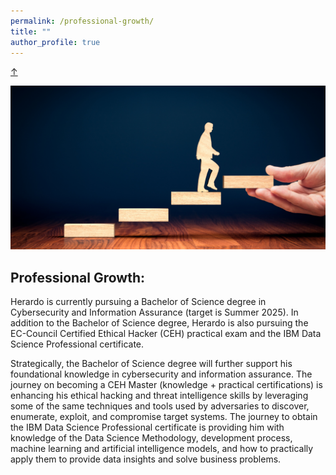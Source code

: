 ```yaml
---
permalink: /professional-growth/
title: ""
author_profile: true
---
```

<!-- Back-to-Top -->
<a class="top-link hide" href="#">↑</a>
<a name="top"></a>

<p align="center">
  <img src="/images/development.png">  
</p>

## Professional Growth:
Herardo is currently pursuing a Bachelor of Science degree in Cybersecurity and Information Assurance (target is Summer 2025). In addition to the Bachelor of Science degree, Herardo is also pursuing the EC-Council Certified Ethical Hacker (CEH) practical exam and the IBM Data Science Professional certificate.

Strategically, the Bachelor of Science degree will further support his foundational knowledge in cybersecurity and information assurance. The journey on becoming a CEH Master (knowledge + practical certifications) is enhancing his ethical hacking and threat intelligence skills by leveraging some of the same techniques and tools used by adversaries to discover, enumerate, exploit, and compromise target systems. The journey to obtain the IBM Data Science Professional certificate is providing him with knowledge of the Data Science Methodology, development process, machine learning and artificial intelligence models, and how to practically apply them to provide data insights and solve business problems.
